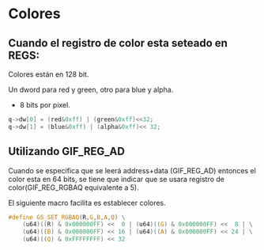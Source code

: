 # Colores

## Cuando el registro de color esta seteado en REGS:

Colores están en 128 bit.

Un dword para red y green, otro para blue y alpha.

 - 8 bits por pixel.

```c
q->dw[0] = (red&0xff) | (green&0xff)<<32;
q->dw[1] = (blue&0xff) | (alpha&0xff)<< 32;
```

## Utilizando GIF_REG_AD

Cuando se especifica que se leerá address+data (GIF_REG_AD) entonces el
color esta en 64 bits, se tiene que indicar que se usara registro de
color(GIF_REG_RGBAQ equivalente a 5).


El siguiente macro facilita es establecer colores.

```c
#define GS_SET_RGBAQ(R,G,B,A,Q) \
	(u64)((R) & 0x000000FF) <<  0 | (u64)((G) & 0x000000FF) <<  8 | \
	(u64)((B) & 0x000000FF) << 16 | (u64)((A) & 0x000000FF) << 24 | \
	(u64)((Q) & 0xFFFFFFFF) << 32
``` 


